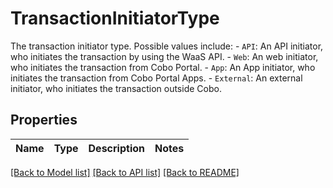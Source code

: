 # TransactionInitiatorType

The transaction initiator type. Possible values include:   - `API`: An API initiator, who initiates the transaction by using the WaaS API.   - `Web`: An web initiator, who initiates the transaction from Cobo Portal.   - `App`: An App initiator, who initiates the transaction from Cobo Portal Apps.   - `External`: An external initiator, who initiates the transaction outside Cobo. 

## Properties

Name | Type | Description | Notes
------------ | ------------- | ------------- | -------------

[[Back to Model list]](../README.md#documentation-for-models) [[Back to API list]](../README.md#documentation-for-api-endpoints) [[Back to README]](../README.md)


